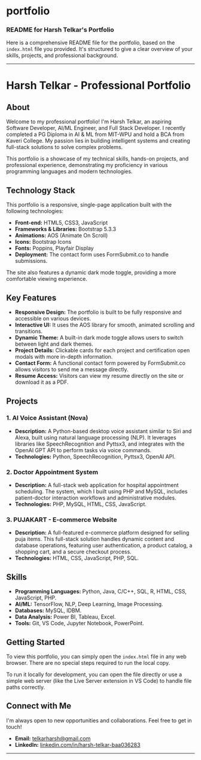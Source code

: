 # portfolio
### README for Harsh Telkar's Portfolio

Here is a comprehensive README file for the portfolio, based on the `index.html` file you provided. It's structured to give a clear overview of your skills, projects, and professional background.

***

# Harsh Telkar - Professional Portfolio

## About

Welcome to my professional portfolio! I'm Harsh Telkar, an aspiring Software Developer, AI/ML Engineer, and Full Stack Developer. I recently completed a PG Diploma in AI & ML from MIT-WPU and hold a BCA from Kaveri College. My passion lies in building intelligent systems and creating full-stack solutions to solve complex problems.

This portfolio is a showcase of my technical skills, hands-on projects, and professional experience, demonstrating my proficiency in various programming languages and modern technologies.

## Technology Stack

This portfolio is a responsive, single-page application built with the following technologies:

* **Front-end:** HTML5, CSS3, JavaScript
* **Frameworks & Libraries:** Bootstrap 5.3.3
* **Animations:** AOS (Animate On Scroll)
* **Icons:** Bootstrap Icons
* **Fonts:** Poppins, Playfair Display
* **Deployment:** The contact form uses FormSubmit.co to handle submissions.

The site also features a dynamic dark mode toggle, providing a more comfortable viewing experience.

## Key Features

* **Responsive Design:** The portfolio is built to be fully responsive and accessible on various devices.
* **Interactive UI:** It uses the AOS library for smooth, animated scrolling and transitions.
* **Dynamic Theme:** A built-in dark mode toggle allows users to switch between light and dark themes.
* **Project Details:** Clickable cards for each project and certification open modals with more in-depth information.
* **Contact Form:** A functional contact form powered by FormSubmit.co allows visitors to send me a message directly.
* **Resume Access:** Visitors can view my resume directly on the site or download it as a PDF.

## Projects

### 1. AI Voice Assistant (Nova)
* **Description:** A Python-based desktop voice assistant similar to Siri and Alexa, built using natural language processing (NLP). It leverages libraries like SpeechRecognition and Pyttsx3, and integrates with the OpenAI GPT API to perform tasks via voice commands.
* **Technologies:** Python, SpeechRecognition, Pyttsx3, OpenAI API.

### 2. Doctor Appointment System
* **Description:** A full-stack web application for hospital appointment scheduling. The system, which I built using PHP and MySQL, includes patient-doctor interaction workflows and administrative modules.
* **Technologies:** PHP, MySQL, HTML, CSS, JavaScript.

### 3. PUJAKART - E-commerce Website
* **Description:** A full-featured e-commerce platform designed for selling puja items. This full-stack solution handles dynamic content and database operations, featuring user authentication, a product catalog, a shopping cart, and a secure checkout process.
* **Technologies:** HTML, CSS, JavaScript, PHP, SQL.

## Skills

* **Programming Languages:** Python, Java, C/C++, SQL, R, HTML, CSS, JavaScript, PHP.
* **AI/ML:** TensorFlow, NLP, Deep Learning, Image Processing.
* **Databases:** MySQL, IDBM.
* **Data Analysis:** Power BI, Tableau, Excel.
* **Tools:** Git, VS Code, Jupyter Notebook, PowerPoint.

## Getting Started

To view this portfolio, you can simply open the `index.html` file in any web browser. There are no special steps required to run the local copy.

To run it locally for development, you can open the file directly or use a simple web server (like the Live Server extension in VS Code) to handle file paths correctly.

## Connect with Me

I'm always open to new opportunities and collaborations. Feel free to get in touch!

* **Email:** telkarharsh@gmail.com
* **LinkedIn:** [linkedin.com/in/harsh-telkar-baa036283](http://linkedin.com/in/harsh-telkar-baa036283)

***
